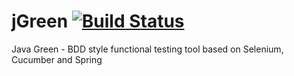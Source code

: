 # jGreen [![Build Status](https://travis-ci.org/martinstrejc/jgreen.svg?branch=master)](https://travis-ci.org/martinstrejc/jgreen)
Java Green - BDD style functional testing tool based on Selenium, Cucumber and Spring
